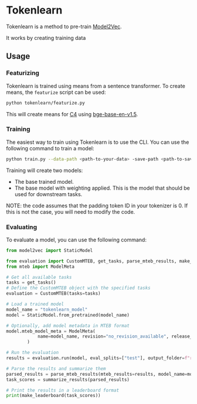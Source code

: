 # Tokenlearn
Tokenlearn is a method to pre-train [Model2Vec](https://github.com/MinishLab/model2vec).

It works by creating training data
## Usage

### Featurizing
Tokenlearn is trained using means from a sentence transformer. To create means, the `featurize` script can be used:

```bash
python tokenlearn/featurize.py
```

This will create means for [C4](https://huggingface.co/datasets/allenai/c4) using [bge-base-en-v1.5](https://huggingface.co/BAAI/bge-base-en-v1.5).

### Training
The easiest way to train using Tokenlearn is to use the CLI. You can use the following command to train a model:

```bash
python train.py --data-path <path-to-your-data> -save-path <path-to-save-model>
```

Training will create two models:
- The base trained model.
- The base model with weighting applied. This is the model that should be used for downstream tasks.

NOTE: the code assumes that the padding token ID in your tokenizer is 0. If this is not the case, you will need to modify the code.

### Evaluating

To evaluate a model, you can use the following command:

```python
from model2vec import StaticModel

from evaluation import CustomMTEB, get_tasks, parse_mteb_results, make_leaderboard, summarize_results
from mteb import ModelMeta

# Get all available tasks
tasks = get_tasks()
# Define the CustomMTEB object with the specified tasks
evaluation = CustomMTEB(tasks=tasks)

# Load a trained model
model_name = "tokenlearn_model"
model = StaticModel.from_pretrained(model_name)

# Optionally, add model metadata in MTEB format
model.mteb_model_meta = ModelMeta(
            name=model_name, revision="no_revision_available", release_date=None, languages=None
        )

# Run the evaluation
results = evaluation.run(model, eval_splits=["test"], output_folder=f"results")

# Parse the results and summarize them
parsed_results = parse_mteb_results(mteb_results=results, model_name=model_name)
task_scores = summarize_results(parsed_results)

# Print the results in a leaderboard format
print(make_leaderboard(task_scores))
```
